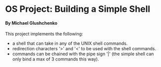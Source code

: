 # OS Project: Building a Simple Shell
#### By Michael Glushchenko

This project implements the following:  
- a shell that can take in any of the UNIX shell commands.  
- redirection characters '>' and '<' to be used with the shell commands.  
- commands can be chained with the pipe sign '|' (the simple shell can only bind a max of 3 commands this way).
